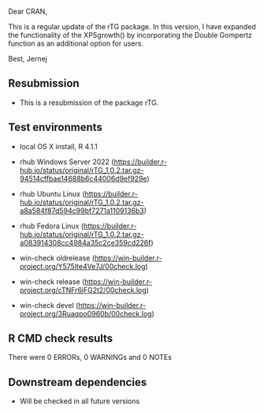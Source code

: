Dear CRAN, 

This is a regular update of the rTG package. In this version, I have expanded the functionality of the XPSgrowth() by incorporating the Double Gompertz function as an additional option for users.

Best,
Jernej 

##  Resubmission
* This is a resubmission of the package rTG.

## Test environments
* local OS X install, R 4.1.1

* rhub Windows Server 2022 (https://builder.r-hub.io/status/original/rTG_1.0.2.tar.gz-94514cffbae14688b6c44006d9ef929e)
* rhub Ubuntu Linux (https://builder.r-hub.io/status/original/rTG_1.0.2.tar.gz-a8a584f87d594c99bf7271a1109136b3)
* rhub Fedora Linux (https://builder.r-hub.io/status/original/rTG_1.0.2.tar.gz-a083914308cc4984a35c2ce359cd226f)

* win-check oldrelease (https://win-builder.r-project.org/Y575lte4Ve7J/00check.log)
* win-check release (https://win-builder.r-project.org/cTNFr6jFG2t2/00check.log)
* win-check devel (https://win-builder.r-project.org/3Ruaqpo0960b/00check.log)

## R CMD check results
There were 0 ERRORs, 0 WARNINGs and 0 NOTEs

## Downstream dependencies
* Will be checked in all future versions
